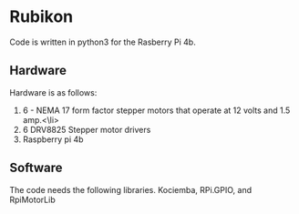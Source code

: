 # Rubikon

Code is written in python3 for the Rasberry Pi 4b.

## Hardware

Hardware is as follows:
<ol>
<li>6 - NEMA 17 form factor stepper motors that operate at 12 volts and 1.5 amp.<\li>
<li>6 DRV8825 Stepper motor drivers</li>
<li>Raspberry pi 4b</li>
</ol>
  
## Software
The code needs the following libraries. Kociemba, RPi.GPIO, and RpiMotorLib
